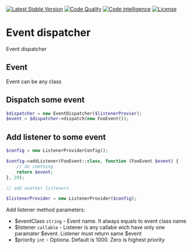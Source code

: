 [![Latest Stable Version](https://img.shields.io/packagist/v/open-engine/event-dispatcher.svg)](https://packagist.org/packages/open-engine/event-dispatcher)
[![Code Quality](https://img.shields.io/scrutinizer/g/open-engine/event-dispatcher.svg)](https://scrutinizer-ci.com/g/open-engine/event-dispatcher)
[![Code intelligence](https://scrutinizer-ci.com/g/open-engine/event-dispatcher/badges/code-intelligence.svg?b=master)](https://scrutinizer-ci.com/g/open-engine/event-dispatcher)
[![License](https://img.shields.io/badge/license-GPL%203-green.svg)](https://github.com/open-engine/event-dispatcher/blob/master/LICENSE)

# Event dispatcher
Event dispatcher

## Event

Event can be any class

## Dispatch some event
```php
$dispatcher = new EventDispatcher($listenerProvier);
$event = $dispatcher->dispatch(new FooEvent());
```

## Add listener to some event

```php
$config = new ListenerProviderConfig();

$config->addListener(FooEvent::class, function (FooEvent $event) {
    // do somthing
    return $event;
}, 20);

// add another listeners 

$listenerProvider = new ListenerProvider($config);

```

Add listener method parameters:
* $eventClass <code>string</code> - Event name. It always equals to event class name
* $listener <code>callable</code> - Listener is any callabe wich have only one paramater $event. Listener must return same $event
* $priority <code>int</code> - Optiona. Default is 1000. Zero is highest priority

